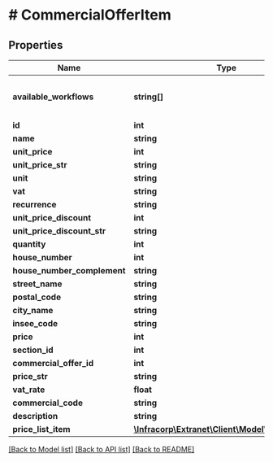 # # CommercialOfferItem

## Properties

Name | Type | Description | Notes
------------ | ------------- | ------------- | -------------
**available_workflows** | **string[]** | liste des processus disponible pour l&#39;objet | [optional]
**id** | **int** |  | [optional]
**name** | **string** |  | [optional]
**unit_price** | **int** |  | [optional]
**unit_price_str** | **string** |  | [optional]
**unit** | **string** |  | [optional]
**vat** | **string** |  | [optional]
**recurrence** | **string** |  | [optional]
**unit_price_discount** | **int** |  | [optional]
**unit_price_discount_str** | **string** |  | [optional]
**quantity** | **int** |  | [optional]
**house_number** | **int** |  | [optional]
**house_number_complement** | **string** |  | [optional]
**street_name** | **string** |  | [optional]
**postal_code** | **string** |  | [optional]
**city_name** | **string** |  | [optional]
**insee_code** | **string** |  | [optional]
**price** | **int** |  | [optional]
**section_id** | **int** |  | [optional]
**commercial_offer_id** | **int** |  | [optional]
**price_str** | **string** |  | [optional]
**vat_rate** | **float** |  | [optional]
**commercial_code** | **string** |  | [optional]
**description** | **string** |  | [optional]
**price_list_item** | [**\Infracorp\Extranet\Client\Model\PriceListItem**](PriceListItem.md) |  | [optional]

[[Back to Model list]](../../README.md#models) [[Back to API list]](../../README.md#endpoints) [[Back to README]](../../README.md)

